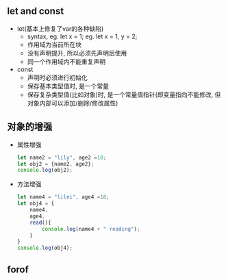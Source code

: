 ## let and const
* let(基本上修复了var的各种缺陷)
    * syntax, eg. let x = 1;  eg. let x = 1, y = 2;
    * 作用域为当前所在块
    * 没有声明提升, 所以必须先声明后使用
    * 同一个作用域内不能重复声明
* const
    * 声明时必须进行初始化
    * 保存基本类型值时, 是一个常量
    * 保存复杂类型值(比如对象)时, 是一个常量值指针(即变量指向不能修改, 但对象内部可以添加/删除/修改属性)

## 对象的增强
* 属性增强
    ```javascript
    let name2 = "lily", age2 =18;
    let obj2 = {name2, age2};
    console.log(obj2);
    ```
* 方法增强
    ```javascript
    let name4 = "lilei", age4 =18;
    let obj4 = { 
        name4,
        age4,
        read(){
            console.log(name4 + " reading");
        }
    }
    console.log(obj4);
    ```
## forof
